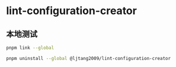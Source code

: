# lint-configuration-creator

## 本地测试

```bash
pnpm link --global

pnpm uninstall --global @ljtang2009/lint-configuration-creator
```
